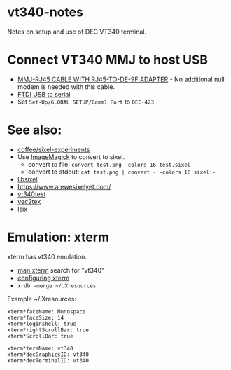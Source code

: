 # vt340-notes 

Notes on setup and use of DEC VT340 terminal.

# Connect VT340 MMJ to host USB
  * [MMJ-RJ45 CABLE WITH RJ45-TO-DE-9F ADAPTER](https://decromancer.ca/dec-accessories/) - No additional null modem is needed with this cable.
  * [FTDI USB to serial](https://www.amazon.com/GearMo-Adapter-Indicators-Windows-Support/dp/B00AHYJWWG/ref=pd_rhf_ee_s_pd_sbs_rvi_d_sccl_2_5/136-3638342-9288947)
  * Set `Set-Up/GLOBAL SETUP/Comm1 Port` to `DEC-423`

# See also:
  * [coffee/sixel-experiments](https://codeberg.org/coffee/sixel-experiments)
  * Use [ImageMagick](https://imagemagick.org/index.php) to convert to sixel.
    * convert to file: `convert test.png -colors 16 test.sixel`
    * convert to stdout: `cat test.png | convert - -colors 16 sixel:-`
  * [libsixel](https://github.com/saitoha/libsixel)
  * https://www.arewesixelyet.com/
  * [vt340test](https://github.com/hackerb9/vt340test)
  * [vec2tek](https://github.com/phar/vec2tek)
  * [lsix](https://github.com/hackerb9/lsix)

# Emulation: xterm

xterm has vt340 emulation.
  * [man xterm](https://invisible-island.net/xterm/manpage/xterm.html) search for "vt340"
  * [configuring xterm](https://unix4lyfe.org/xterm/)
  * `xrdb -merge ~/.Xresources`

Example ~/.Xresources:
```
xterm*faceName: Monospace
xterm*faceSize: 14
xterm*loginshell: true
xterm*rightScrollBar: true
xterm*ScrollBar: true

xterm*termName: vt340
xterm*decGraphicsID: vt340
xterm*decTerminalID: vt340
```
